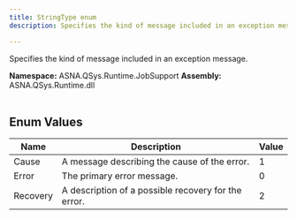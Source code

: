 ```yaml
---
title: StringType enum
description: Specifies the kind of message included in an exception message.

---
```


Specifies the kind of message included in an exception message.

**Namespace:** ASNA.QSys.Runtime.JobSupport
**Assembly:** ASNA.QSys.Runtime.dll
<br>
<br>

## Enum Values

| Name | Description | Value
| --- | --- | --- 
| Cause | A message describing the cause of the error. | 1 |
| Error | The primary error message. | 0 |
| Recovery | A description of a possible recovery for the error. | 2 |

